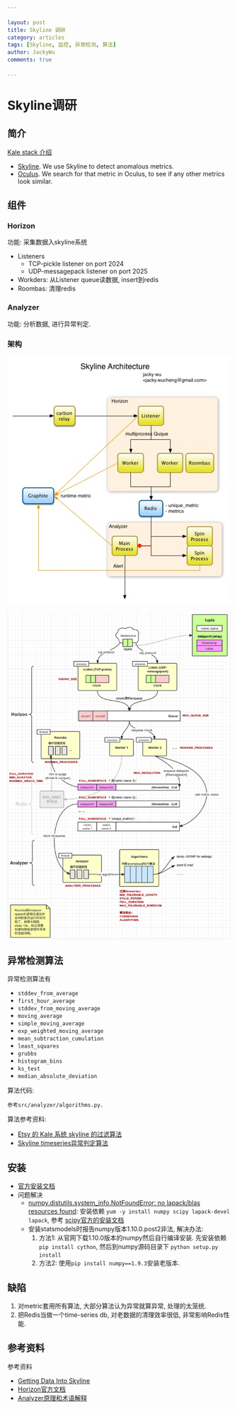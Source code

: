 ```yaml
---

layout: post
title: Skyline 调研
category: articles
tags: [Skyline, 监控, 异常检测, 算法]
author: JackyWu
comments: true

---
```


# Skyline调研

## 简介

[Kale stack 介绍](https://codeascraft.com/2013/06/11/introducing-kale/)

- [Skyline](https://github.com/etsy/skyline). We use Skyline to detect anomalous metrics.
- [Oculus](https://github.com/etsy/oculus). We search for that metric in Oculus, to see if any other metrics look similar.

## 组件

### Horizon

功能: 采集数据入skyline系统

- Listeners
    - TCP-pickle listener on port 2024
    - UDP-messagepack listener on port 2025
- Workders: 从Listener queue读数据, insert到redis
- Roombas: 清理redis


### Analyzer

功能: 分析数据, 进行异常判定.

### 架构


![](/images/skyline/skyline_architecture.jpg)

![](/images/skyline/skyline.png)

## 异常检测算法

异常检测算法有

* `stddev_from_average`
* `first_hour_average`
* `stddev_from_moving_average`
* `moving_average`
* `simple_moving_average`
* `exp_weighted_moving_average`
* `mean_subtraction_cumulation`
* `least_squares`
* `grubbs`
* `histogram_bins`
* `ks_test`
* `median_absolute_deviation`

算法代码:

    参考src/analyzer/algorithms.py.


算法参考资料:

- [Etsy 的 Kale 系统 skyline 的过滤算法](http://www.linuxde.net/2013/06/14556.html)
- [Skyline timeseries异常判定算法](https://jiroujuan.wordpress.com/)


## 安装

- [官方安装文档](https://github.com/etsy/skyline)
- 问题解决
    - [numpy.distutils.system_info.NotFoundError: no lapack/blas resources found](http://stackoverflow.com/questions/11114225/installing-scipy-and-numpy-using-pip): 安装依赖 `yum -y install numpy scipy lapack-devel lapack`, 参考 [scipy官方的安装文档](http://www.scipy.org/install.html)
    - 安装statsmodels时报告numpy版本1.10.0.post2非法, 解决办法:
        1. 方法1: 从官网下载1.10.0版本的numpy然后自行编译安装. 先安装依赖`pip install cython`, 然后到numpy源码目录下 `python setup.py install`
        2. 方法2: 使用`pip install numpy==1.9.3`安装老版本.


## 缺陷

1. 对metric套用所有算法, 大部分算法认为异常就算异常, 处理的太笼统.
2. 把Redis当做一个time-series db, 对老数据的清理效率很低, 非常影响Redis性能.

## 参考资料

参考资料

- [Getting Data Into Skyline](https://github.com/etsy/skyline/wiki/Getting-Data-Into-Skyline)
- [Horizon官方文档](https://github.com/etsy/skyline/wiki/Horizon)
- [Analyzer原理和术语解释](https://github.com/etsy/skyline/wiki/Analyzer)
